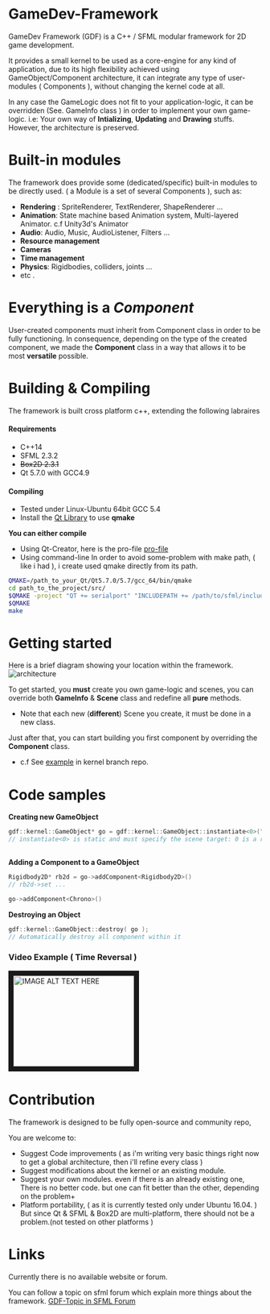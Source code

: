 # GameDev-Framework
GameDev Framework (GDF) is a C++ / SFML modular framework for 2D game development.

It provides a small kernel to be used as a core-engine for any kind of application, due to its high flexibility achieved using GameObject/Component architecture, it can integrate any type of user-modules ( Components ), without changing the kernel code at all. 

In any case the GameLogic does not fit to your application-logic, it can be overridden (See. GameInfo class ) in order to implement your own game-logic. i.e: Your own way of __Intializing__,  __Updating__ and __Drawing__ stuffs. However, the architecture is preserved.


# Built-in modules
The framework does provide some (dedicated/specific) built-in modules to be directly used.  ( a Module is a set of several Components ), such as:
+ __Rendering__ : SpriteRenderer, TextRenderer, ShapeRenderer ...
+ __Animation__: State machine based Animation system, Multi-layered Animator. c.f Unity3d's Animator
+ __Audio__: Audio, Music, AudioListener, Filters ...
+ __Resource management__
+ __Cameras__ 
+ __Time management__
+ __Physics__: Rigidbodies, colliders, joints ...
+  etc .

# Everything is a *Component*
User-created components must inherit from Component class in order to be fully functioning. In consequence, depending on the type of the created component, we made the __Component__ class in a way that allows it to be most __versatile__ possible.

# Building & Compiling
The framework is built cross platform c++, extending the following labraires

#### __Requirements__
+ C++14
+ SFML 2.3.2
+ ~~Box2D 2.3.1~~
+ Qt 5.7.0 with GCC4.9


#### __Compiling__

+ Tested under Linux-Ubuntu 64bit GCC 5.4
+ Install the [Qt Library](https://www.qt.io/download/) to use __qmake__

__You can either compile__

* Using Qt-Creator, here is the pro-file [pro-file](./src/GameDevFramework.pro)
* Using command-line
In order to avoid some-problem with make path, ( like i had ), i create used qmake directly from its path.
```bash
QMAKE=/path_to_your_Qt/Qt5.7.0/5.7/gcc_64/bin/qmake
cd path_to_the_project/src/
$QMAKE -project "QT += serialport" "INCLUDEPATH += /path/to/sfml/include" "LIBS += -L/pat/to/sfml/lib -lsfml-system -lsfml-graphics -lsfml-window" "CONFIG += c++14" "TARGET GameDev-kernel"
$QMAKE
make
```

# Getting started
Here is a brief diagram showing your location within the framework.
![architecture](http://image.k-upload.com/view-img-norm_2016-08-24-1b5c50292gettingstart.png "Framework architecture")

To get started, you __must__ create you own game-logic and scenes, you can override both **GameInfo** & **Scene** class and redefine all **pure** methods.

* Note that each new (**different**) Scene you create, it must be done in a new class.

Just after that, you can start building you first component by overriding the __Component__ class.
 
 * c.f See [example](./example/) in kernel branch repo.
 
# Code samples
__Creating new GameObject__
```C++
gdf::kernel::GameObject* go = gdf::kernel::GameObject::instantiate<0>("g0"); 
// instantiate<0> is static and must specify the scene target: 0 is a reference to a scene.
	
```

__Adding a Component to a GameObject__
```C++
Rigidbody2D* rb2d = go->addComponent<Rigidbody2D>()
// rb2d->set ...

go->addComponent<Chrono>()
```

__Destroying an Object__
```C++
gdf::kernel::GameObject::destroy( go );
// Automatically destroy all component within it
```

### Video Example ( Time Reversal )
<a href="https://www.youtube.com/watch?feature=player_embedded&v=EdxZK8fgfcg
" target="_blank"><img src="http://img.youtube.com/vi/EdxZK8fgfcg/0.jpg" 
alt="IMAGE ALT TEXT HERE" width="240" height="180" border="10" /></a>

# Contribution
The framework is designed to be fully open-source and community repo,

You are welcome to:

+ Suggest Code improvements ( as i'm writing very basic things right now to get a global architecture, then i'll refine every class ) 
+ Suggest modifications about the kernel or an existing module.
+ Suggest your own modules. even if there is an already existing one, 
There is no better code. but one can fit better than the other, depending on the problem+
+ Platform portability, ( as it is currently tested only under Ubuntu 16.04. )
But since Qt & SFML & Box2D are multi-platform, there should not be a problem.(not tested on other platforms )

# Links
Currently there is no available website or forum.

You can follow a topic on sfml forum which explain more things about the framework.
[GDF-Topic in SFML Forum](http://en.sfml-dev.org/forums/index.php?topic=20730.0)

